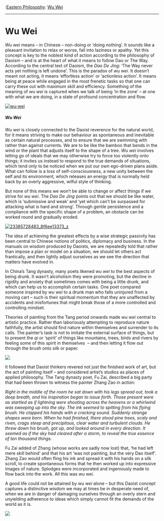 :[Eastern Philosophy](https://www.theschooloflife.com/thebookoflife/category/leisure/eastern-philosophy/): [Wu Wei](https://www.theschooloflife.com/thebookoflife/wu-wei/)

* * *

# Wu Wei

_Wu wei_ means – in Chinese – non-doing or ‘doing nothing’. It sounds like a pleasant invitation to relax or worse, fall into laziness or apathy. Yet this concept is key to the noblest kind of action according to the philosophy of Daoism – and is at the heart of what it means to follow Dao or The Way. According to the central text of Daoism, the _Dao De Jing_: ‘The Way never acts yet nothing is left undone’. This is the paradox of _wu wei_. It doesn’t meant not acting, it means ‘effortless action’ or ‘actionless action’. It means being at peace while engaged in the most frenetic tasks so that one can carry these out with maximum skill and efficiency. Something of the meaning of _wu wei_ is captured when we talk of being ‘in the zone’ – at one with what we are doing, in a state of profound concentration and flow.

[![wu-wei](https://www.theschooloflife.com/thebookoflife/wp-content/uploads/2016/01/wu-wei.jpeg)](http://www.thebookoflife.org/wp-content/uploads/2016/01/wu-wei.jpeg)

##### Wu Wei

_Wu wei_ is closely connected to the Daoist reverence for the natural world, for it means striving to make our behaviour as spontaneous and inevitable as certain natural processes, and to ensure that we are swimming with rather than against currents. We are to be like the bamboo that bends in the wind or the plant that adjusts itself to the shape of a tree. _Wu wei_ involves letting go of ideals that we may otherwise try to force too violently onto things; it invites us instead to respond to the true demands of situations, which tend only to be noticed when we put our own ego-driven plans aside. What can follow is a loss of self-consciousness, a new unity between the self and its environment, which releases an energy that is normally held back by an overly aggressive, wilful style of thinking.

But none of this means we won’t be able to change or affect things if we strive for _wu wei_. The _Dao De Jing_ points out that we should be like water, which is ‘submissive and weak’ and ‘yet which can’t be surpassed for attacking what is hard and strong’. Through gentle persistence and a compliance with the specific shape of a problem, an obstacle can be worked round and gradually eroded. &nbsp;

[![23385728483_8f6ee13373_z](https://www.theschooloflife.com/thebookoflife/wp-content/uploads/2016/01/23385728483_8f6ee13373_z.jpg)](http://www.thebookoflife.org/wp-content/uploads/2016/01/23385728483_8f6ee13373_z.jpg)

The idea of achieving the greatest effects by a wise strategic passivity has been central to Chinese notions of politics, diplomacy and business. In the manuals on wisdom produced by Daoists, we are repeatedly told that rather than impose a plan or model on a situation, we should let others act frantically, and then lightly adjust ourselves as we see the direction that matters have evolved in.

In China’s Tang dynasty, many poets likened _wu wei_ to the best aspects of being drunk. It wasn’t alcoholism they were promoting, but the decline in rigidity and anxiety that sometimes comes with being a little drunk, and which can help us to accomplish certain tasks. One poet compared someone inspired by&nbsp;_wu wei_ to a drunk man who falls uninjured from a moving cart – such is their spiritual momentum that they are unaffected by accidents and misfortunes that might break those of a more controlled and controlling mindset.

Theories of painting from the Tang period onwards made _wu wei_ central to artistic practice. Rather than laboriously attempting to reproduce nature faithfully, the artist should find nature within themselves and surrender to its calls. The painter’s task is not to imitate the external surface of things, but to present the _qi_ or ‘spirit’ of things like mountains, trees, birds and rivers by feeling some of this spirit in themselves &nbsp;– and then letting it flow out through the brush onto silk or paper.

![](http://www.yayateahouse.co.nz/images/Art-Peace-With-Tea.jpg)

It followed that Daoist thinkers revered not just the finished work of art, but the act of painting itself – and considered artist’s studios as places of applied philosophy. The Tang dynasty poet, Fu Zai, described a big party that had been thrown to witness the painter Zhang Zao in action:

_Right in the middle of the room he sat down with his legs spread out, took a deep breath, and his inspiration began to issue forth. Those present were as startled as if lightning were shooting across the heavens or a whirlwind was sweeping up into the sky. The ink seemed to spitting from his flying brush. He clapped his hands with a cracking sound. Suddenly strange shapes were born. When he had finished, there stood pine trees, scaly and riven, crags steep and precipitous, clear water and turbulent clouds. He threw down his brush, got up, and looked around in every direction. It seemed as if the sky had cleared after a storm, to reveal the true essence of ten thousand things._

Fu Zai added of Zhang (whose works are sadly now lost) that, ‘he had left mere skill behind’ and that his art ‘was not painting, but the very Dao itself’. Zhang Zao would often fling his ink and spread it with his hands on a silk scroll, to create spontaneous forms that he then worked up into expressive images of nature. Splodges were incorporated and ingeniously made to flow back into the work. All this was _wu wei_.

A good life could not be attained by _wu wei_ alone – but this Daoist concept captures a distinctive wisdom we may at times be in desperate need of, when we are in danger of damaging ourselves through an overly stern and unyielding adherence to ideas which simply cannot fit the demands of the world as it is.

[![](https://img.youtube.com/vi/NvZi7ZV-SWI/0.jpg)](https://www.youtube.com/embed/NvZi7ZV-SWI '')

